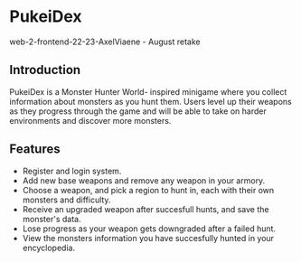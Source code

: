 # PukeiDex
web-2-frontend-22-23-AxelViaene - August retake

## Introduction
PukeiDex is a Monster Hunter World- inspired minigame where you collect information about monsters as you hunt them. Users level up their weapons as they progress through the game and will be able to take on harder environments and discover more monsters.

## Features
- Register and login system.
- Add new base weapons and remove any weapon in your armory.
- Choose a weapon, and pick a region to hunt in, each with their own monsters and difficulty.
- Receive an upgraded weapon after succesfull hunts, and save the monster's data.
- Lose progress as your weapon gets downgraded after a failed hunt.
- View the monsters information you have succesfully hunted in your encyclopedia. 
